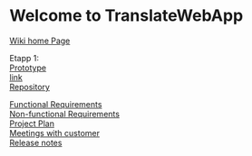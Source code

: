 # Welcome to TranslateWebApp

<a href="https://github.com/dimazzy/TranslateWebApp/wiki">Wiki home Page</a><br>

Etapp 1:<br>
<a href="https://docs.google.com/document/d/1E3GpZfUtLvPwIILxpiTMefRKxcDI1uJuzMJVpqy7Us4/edit">Prototype</a><br>
<a href ="https://pidoco.com/en/prototype-repository">link</a><br>
<a href="https://github.com/dimazzy/TranslateWebApp/wiki">Repository</a><br>

<a href="https://github.com/dimazzy/TranslateWebApp/wiki/Functional-Requirements">Functional Requirements</a><br>
<a href="https://github.com/dimazzy/TranslateWebApp/wiki/Non-functional-Requirements">Non-functional Requirements</a><br>
<a href="https://github.com/dimazzy/TranslateWebApp/wiki/Project-Plan">Project Plan</a><br>
<a href="https://github.com/dimazzy/TranslateWebApp/wiki/Meetings-with-custome">Meetings with customer</a><br>
<a href="https://github.com/dimazzy/TranslateWebApp/wiki/Release-notes">Release notes</a><br>
